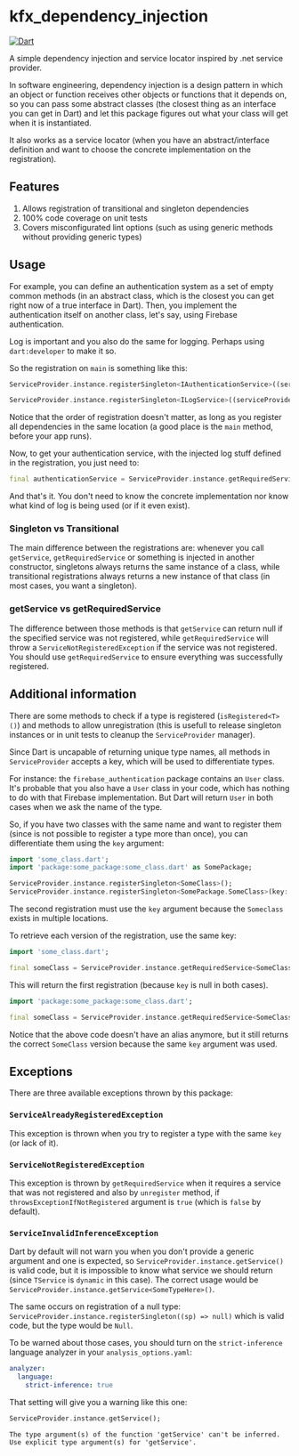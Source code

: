 # kfx_dependency_injection

[![Dart](https://github.com/JCKodel/kfx_dependency_injection/actions/workflows/dart.yml/badge.svg)](https://github.com/JCKodel/kfx_dependency_injection/actions/workflows/dart.yml)

A simple dependency injection and service locator inspired by .net service provider.

In software engineering, dependency injection is a design pattern in which an object or function receives other objects or functions that it depends on, so you can pass
some abstract classes (the closest thing as an interface you can get in Dart) and let this package figures out what your class will get when it is instantiated.

It also works as a service locator (when you have an abstract/interface definition and want to choose the concrete implementation on the registration).

## Features

1) Allows registration of transitional and singleton dependencies
2) 100% code coverage on unit tests
3) Covers misconfigurated lint options (such as using generic methods without providing generic types)

## Usage

For example, you can define an authentication system as a set of empty common methods (in an abstract class, which is the closest you can get right now of a true
interface in Dart). Then, you implement the authentication itself on another class, let's say, using Firebase authentication.

Log is important and you also do the same for logging. Perhaps using `dart:developer` to make it so.

So the registration on `main` is something like this:

```dart
ServiceProvider.instance.registerSingleton<IAuthenticationService>((serviceProvider) => FirebaseAuthenticationService(logService: serviceProvider.getService<ILogService>()));

ServiceProvider.instance.registerSingleton<ILogService>((serviceProvider) => DartDeveloperLogService());
```

Notice that the order of registration doesn't matter, as long as you register all dependencies in the same location (a good place is the `main` method, before your app runs).

Now, to get your authentication service, with the injected log stuff defined in the registration, you just need to:

```dart
final authenticationService = ServiceProvider.instance.getRequiredService<IAuthenticationService>();
```

And that's it. You don't need to know the concrete implementation nor know what kind of log is being used (or if it even exist).

### Singleton vs Transitional

The main difference between the registrations are: whenever you call `getService`, `getRequiredService` or something is injected in another constructor, singletons always
returns the same instance of a class, while transitional registrations always returns a new instance of that class (in most cases, you want a singleton).

### getService vs getRequiredService

The difference between those methods is that `getService` can return null if the specified service was not registered, while `getRequiredService` will throw a
`ServiceNotRegisteredException` if the service was not registered. You should use `getRequiredService` to ensure everything was successfully registered.

## Additional information

There are some methods to check if a type is registered (`isRegistered<T>()`) and methods to allow unregistration (this is usefull to release singleton instances or
in unit tests to cleanup the `ServiceProvider` manager).

Since Dart is uncapable of returning unique type names, all methods in `ServiceProvider` accepts a key, which will be used to differentiate types.

For instance: the `firebase_authentication` package contains an `User` class. It's probable that you also have a `User` class in your code, which has nothing to do
with that Firebase implementation. But Dart will return `User` in both cases when we ask the name of the type.

So, if you have two classes with the same name and want to register them (since is not possible to register a type more than once), you can differentiate them using
the `key` argument:

```dart
import 'some_class.dart';
import 'package:some_package:some_class.dart' as SomePackage;

ServiceProvider.instance.registerSingleton<SomeClass>();
ServiceProvider.instance.registerSingleton<SomePackage.SomeClass>(key: "SomePackage");
```

The second registration must use the `key` argument because the `Someclass` exists in multiple locations.

To retrieve each version of the registration, use the same key:

```dart
import 'some_class.dart';

final someClass = ServiceProvider.instance.getRequiredService<SomeClass>();
```

This will return the first registration (because `key` is null in both cases).

```dart
import 'package:some_package:some_class.dart';

final someClass = ServiceProvider.instance.getRequiredService<SomeClass>(key: "SomePackage");
```

Notice that the above code doesn't have an alias anymore, but it still returns the correct `SomeClass` version because the same `key` argument was used.

## Exceptions

There are three available exceptions thrown by this package:

### `ServiceAlreadyRegisteredException`

This exception is thrown when you try to register a type with the same `key` (or lack of it).

### `ServiceNotRegisteredException`

This exception is thrown by `getRequiredService` when it requires a service that was not registered and also by `unregister` method, if `throwsExceptionIfNotRegistered`
argument is `true` (which is `false` by default).

### `ServiceInvalidInferenceException`

Dart by default will not warn you when you don't provide a generic argument and one is expected, so `ServiceProvider.instance.getService()` is valid code,
but it is impossible to know what service we should return (since `TService` is `dynamic` in this case). The correct usage would be
`ServiceProvider.instance.getService<SomeTypeHere>()`.

The same occurs on registration of a null type: `ServiceProvider.instance.registerSingleton((sp) => null)` which is valid code, but the type would be `Null`.

To be warned about those cases, you should turn on the `strict-inference` language analyzer in your `analysis_options.yaml`:

```yaml
analyzer:
  language:
    strict-inference: true
```

That setting will give you a warning like this one:

```dart
ServiceProvider.instance.getService();
```

```text
The type argument(s) of the function 'getService' can't be inferred. 
Use explicit type argument(s) for 'getService'.
```
